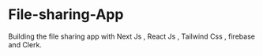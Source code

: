 # File-sharing-App
Building the file sharing app with Next Js , React Js , Tailwind Css , firebase and Clerk.
